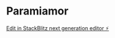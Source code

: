 # Paramiamor

[Edit in StackBlitz next generation editor ⚡️](https://stackblitz.com/~/github.com/Zorox8686/Paramiamor)